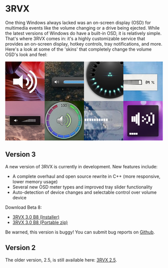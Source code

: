3RVX
====

One thing Windows always lacked was an on-screen display (OSD) for multimedia events like the volume changing or a drive being ejected. While the latest versions of Windows do have a built-in OSD, it is relatively simple. That's where 3RVX comes in: it's a highly customizable service that provides an on-screen display, hotkey controls, tray notifications, and more. Here's a look at some of the 'skins' that completely change the volume OSD's look and feel:

![3RVX Screenshots](3rvx-screenshots.png)

Version 3
---------

A new version of 3RVX is currently in development. New features include:

* A complete overhaul and open source rewrite in C++ (more responsive, lower memory usage)
* Several new OSD meter types and improved tray slider functionality
* Auto-detection of device changes and selectable control over volume device

Download Beta 8: 
* [3RVX 3.0 B8 (Installer)](releases/3RVX-3.0-B8.msi)
* [3RVX 3.0 B8 (Portable zip)](releases/3RVX-3.0-B8.zip)

Be warned, this version is buggy! You can submit bug reports on [Github](https://github.com/malensek/3RVX).

Version 2
---------
The older version, 2.5, is still available here: [3RVX 2.5](releases/3RVX_2.5.msi).
